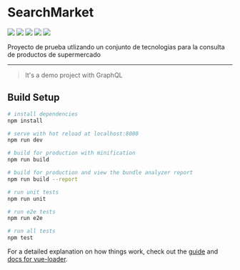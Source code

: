 # SearchMarket

![](https://img.shields.io/badge/version-1.0.5-green.svg) ![](https://img.shields.io/badge/fecha-enero_2019-blue.svg) ![](https://img.shields.io/badge/Node-8.11.2-green.svg) ![](https://img.shields.io/badge/VueCli-3.0.0-red.svg) ![](https://img.shields.io/badge/vue_apollo-3.0.0-yellow.svg)


Proyecto de prueba utlizando un conjunto de tecnologias para la consulta de productos de supermercado
***
> It's a demo project with GraphQL

## Build Setup

``` bash
# install dependencies
npm install

# serve with hot reload at localhost:8080
npm run dev

# build for production with minification
npm run build

# build for production and view the bundle analyzer report
npm run build --report

# run unit tests
npm run unit

# run e2e tests
npm run e2e

# run all tests
npm test
```

For a detailed explanation on how things work, check out the [guide](http://vuejs-templates.github.io/webpack/) and [docs for vue-loader](http://vuejs.github.io/vue-loader).
